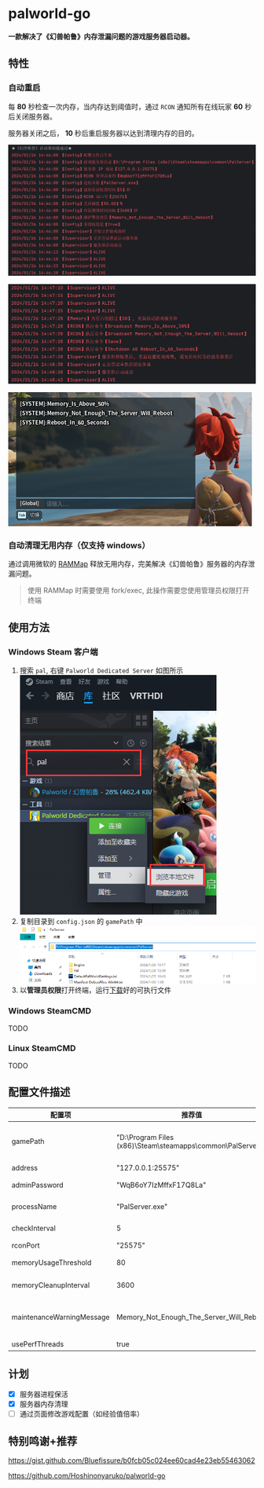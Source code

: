 # palworld-go

**一款解决了《幻兽帕鲁》内存泄漏问题的游戏服务器启动器。**

## 特性

### 自动重启

每 **80** 秒检查一次内存，当内存达到阈值时，通过 `RCON` 通知所有在线玩家 **60** 秒后关闭服务器。

服务器关闭之后， **10** 秒后重启服务器以达到清理内存的目的。

![运行效果图1](/pic/palworld_go_1.png)

![运行效果图2](/pic/palworld_go_2.png)

![游戏内效果图](/pic/palworld_reboot.png)

### 自动清理无用内存（仅支持 windows）

通过调用微软的 [RAMMap](https://learn.microsoft.com/en-us/sysinternals/downloads/rammap) 释放无用内存，完美解决《幻兽帕鲁》服务器的内存泄漏问题。

> 使用 RAMMap 时需要使用 fork/exec, 此操作需要您使用管理员权限打开终端

## 使用方法

### Windows Steam 客户端

1. 搜索 `pal`, 右键 `Palworld Dedicated Server` 如图所示 ![打开目录](/pic/windows_steam_start.png)
2. 复制目录到 `config.json` 的 `gamePath` 中 ![打开目录](/pic/dir.png)
3. 以**管理员权限**打开终端，运行[下载](https://github.com/Verthandii/palworld-go/release)好的可执行文件

### Windows SteamCMD

TODO

### Linux SteamCMD

TODO

## 配置文件描述

| 配置项                       | 推荐值                                                       | 备注                            |
|---------------------------|-----------------------------------------------------------|-------------------------------|
| gamePath                  | "D:\Program Files (x86)\Steam\steamapps\common\PalServer" | 游戏可执行文件路径 PalServer.exe 所处的位置 |
| address                   | "127.0.0.1:25575"                                         | 服务器 IP 地址                     |
| adminPassword             | "WqB6oY7IzMffxF17Q8La"                                    | RCON 管理员密码                    |
| processName               | "PalServer.exe"                                           | 进程名称 PalServer.exe            |
| checkInterval             | 5                                                         | 进程存活检查时间（秒）                   |
| rconPort                  | "25575"                                                   | RCON 端口号                      |
| memoryUsageThreshold      | 80                                                        | 重启阈值（百分比）                     |
| memoryCleanupInterval     | 3600                                                      | 内存清理时间间隔（秒）                   |
| maintenanceWarningMessage | Memory_Not_Enough_The_Server_Will_Reboot                  | 维护警告消息（不支持中文且不支持空格）           |
| usePerfThreads            | true                                                      | 多线程优化                         |

## 计划

- [x] 服务器进程保活
- [x] 服务器内存清理
- [ ] 通过页面修改游戏配置（如经验值倍率）

## 特别鸣谢+推荐

https://gist.github.com/Bluefissure/b0fcb05c024ee60cad4e23eb55463062

https://github.com/Hoshinonyaruko/palworld-go
